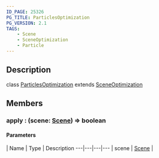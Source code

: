 ```yaml
---
ID_PAGE: 25326
PG_TITLE: ParticlesOptimization
PG_VERSION: 2.1
TAGS:
    - Scene
    - SceneOptimization
    - Particle
---
```

## Description

class [ParticlesOptimization](/classes/3.1/ParticlesOptimization) extends [SceneOptimization](/classes/3.1/SceneOptimization)



## Members

### apply : (scene: [Scene](/classes/3.1/Scene)) =&gt; boolean



#### Parameters
 | Name | Type | Description
---|---|---|---
 | scene | [Scene](/classes/3.1/Scene) | 

